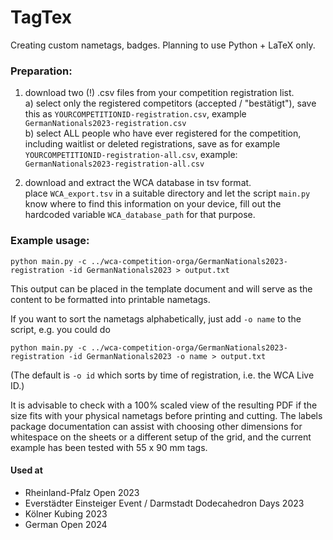 # TagTex
Creating custom nametags, badges. Planning to use Python + LaTeX only.

### Preparation:
1. download two (!) .csv files from your competition registration list.  
  a) select only the registered competitors (accepted / "bestätigt"), save this as `YOURCOMPETITIONID-registration.csv`, example `GermanNationals2023-registration.csv`  
  b) select ALL people who have ever registered for the competition, including waitlist or deleted registrations, save as for example `YOURCOMPETITIONID-registration-all.csv`, example: `GermanNationals2023-registration-all.csv`

2. download and extract the WCA database in tsv format.  
  place `WCA_export.tsv` in a suitable directory and let the script `main.py` know where to find this information on your device, fill out the hardcoded variable `WCA_database_path` for that purpose.

### Example usage:
```shell
python main.py -c ../wca-competition-orga/GermanNationals2023-registration -id GermanNationals2023 > output.txt
```
This output can be placed in the template document and will serve as the content to be formatted into printable nametags.

If you want to sort the nametags alphabetically, just add `-o name` to the script, e.g. you could do
```shell
python main.py -c ../wca-competition-orga/GermanNationals2023-registration -id GermanNationals2023 -o name > output.txt
```
(The default is `-o id` which sorts by time of registration, i.e. the WCA Live ID.)

It is advisable to check with a 100% scaled view of the resulting PDF if the size fits with your physical nametags before printing and cutting. The labels package documentation can assist with choosing other dimensions for whitespace on the sheets or a different setup of the grid, and the current example has been tested with 55 x 90 mm tags.

#### Used at
- Rheinland-Pfalz Open 2023
- Everstädter Einsteiger Event / Darmstadt Dodecahedron Days 2023
- Kölner Kubing 2023
- German Open 2024
